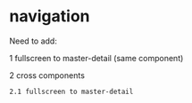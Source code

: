 # navigation

Need to add:

1 fullscreen to master-detail (same component)

2 cross components

	2.1 fullscreen to master-detail
